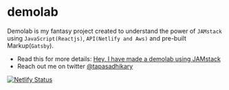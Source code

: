 # demolab

Demolab is my fantasy project created to understand the power of `JAMstack` using `JavaScript(Reactjs)`, `API(Netlify and Aws)` and pre-built Markup(`Gatsby`).

- Read this for more details: [Hey, I have made a demolab using JAMstack](https://blog.greenroots.info/hey-i-have-made-a-demolab-using-jamstack-ckeeiohqp0032f7s15c4c3ro6)
- Reach out me on twitter [@tapasadhikary](https://twitter.com/tapasadhikary)


[![Netlify Status](https://api.netlify.com/api/v1/badges/90f59874-d920-4104-87fa-0bc5d1531bf4/deploy-status)](https://app.netlify.com/sites/demolab/deploys)
